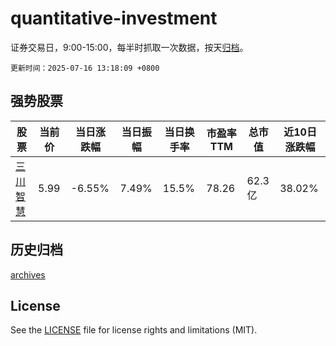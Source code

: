 # quantitative-investment

证券交易日，9:00-15:00，每半时抓取一次数据，按天[归档](archives)。

`更新时间：2025-07-16 13:18:09 +0800`

## 强势股票

|股票|当前价|当日涨跌幅|当日振幅|当日换手率|市盈率TTM|总市值|近10日涨跌幅|
|----|----|----|----|----|----|----|----|
|[三川智慧](https://xueqiu.com/S/SZ300066)|5.99|-6.55%|7.49%|15.5%|78.26|62.3亿|38.02%|

## 历史归档

[archives](archives)

## License

See the [LICENSE](LICENSE) file for license rights and limitations (MIT).